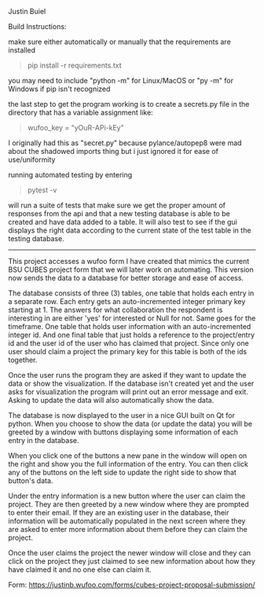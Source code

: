 Justin Buiel

Build Instructions:

make sure either automatically or manually that the requirements are installed
>pip install -r requirements.txt

you may need to include "python -m" for Linux/MacOS or "py -m" for Windows if pip isn't recognized

the last step to get the program working is to create a secrets.py file in the directory that has a variable assignment like: 
>wufoo_key = "yOuR-APi-kEy"

I originally had this as "secret.py" because pylance/autopep8 were mad about the shadowed imports thing but i just ignored it for ease of use/uniformity


running automated testing by entering
>pytest -v

will run a suite of tests that make sure we get the proper amount of responses from the api and that a new testing database is able to be created and have data added to a table. It will also test to see if the gui displays the right data according to the current state of the test table in the testing database. 
___

This project accesses a wufoo form I have created that mimics the current BSU CUBES project form that we will later work on automating. This version now sends the data to a database for better storage and ease of access. 

The database consists of three (3) tables, one table that holds each entry in a separate row. Each entry gets an auto-incremented integer primary key starting at 1. The answers for what collaboration the respondent is interesting in are either 'yes' for interested or Null for not. Same goes for the timeframe. One table that holds user information with an auto-incremented integer id. And one final table that just holds a reference to the project/entry id and the user id of the user who has claimed that project. Since only one user should claim a project the primary key for this table is both of the ids together.

Once the user runs the program they are asked if they want to update the data or show the visualization. If the database isn't created yet and the user asks for visualization the program will print out an error message and exit. Asking to update the data will also automatically show the data. 

The database is now displayed to the user in a nice GUI built on Qt for python. When you choose to show the data (or update the data) you will be greeted by a window with buttons displaying some information of each entry in the database. 

When you click one of the buttons a new pane in the window will open on the right and show you the full information of the entry. You can then click any of the buttons on the left side to update the right side to show that button's data.

Under the entry information is a new button where the user can claim the project. They are then greeted by a new window where they are prompted to enter their email. If they are an existing user in the database, their information will be automatically populated in the next screen where they are asked to enter more information about them before they can claim the project.

Once the user claims the project the newer window will close and they can click on the project they just claimed to see new information about how they have claimed it and no one else can claim it. 

Form: https://justinb.wufoo.com/forms/cubes-project-proposal-submission/